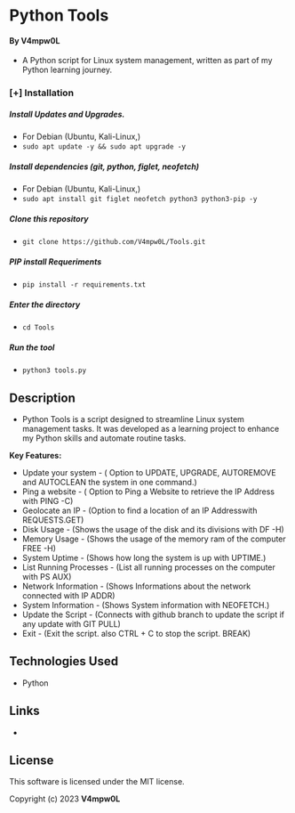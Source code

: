 # Python Tools 
  
  
 #### By V4mpw0L 
 
  * A Python script for Linux system management, written as part of my Python learning journey.
    
### [+] Installation

##### Install Updates and Upgrades.

 - For Debian (Ubuntu, Kali-Linux,)
 - ```sudo apt update -y && sudo apt upgrade -y```

##### Install dependencies (git, python, figlet, neofetch)

 - For Debian (Ubuntu, Kali-Linux,)
 - ```sudo apt install git figlet neofetch python3 python3-pip -y```

##### Clone this repository

 - ```git clone https://github.com/V4mpw0L/Tools.git```

##### PIP install Requeriments

 - ```pip install -r requirements.txt```

##### Enter the directory
 - ```cd Tools```

##### Run the tool
 - ```python3 tools.py```
    
 ## Description 
  
 * Python Tools is a script designed to streamline Linux system management tasks. It was developed as a learning project to enhance my Python skills and automate routine tasks.
  
 **Key Features:** 

 * Update your system - ( Option to UPDATE, UPGRADE, AUTOREMOVE and AUTOCLEAN the system in one command.)
 * Ping a website - ( Option to Ping a Website to retrieve the IP Address with PING -C)
 * Geolocate an IP - (Option to find a location of an IP Addresswith REQUESTS.GET)
 * Disk Usage - (Shows the usage of the disk and its divisions with DF -H)
 * Memory Usage - (Shows the usage of the memory ram of the computer FREE -H)
 * System Uptime - (Shows how long the system is up with UPTIME.)
 * List Running Processes - (List all running processes on the computer with PS AUX)
 * Network Information - (Shows Informations about the network connected with IP ADDR)
 * System Information - (Shows System information with NEOFETCH.)
 * Update the Script - (Connects with github branch to update the script if any update with GIT PULL)
 * Exit - (Exit the script. also CTRL + C to stop the script. BREAK) 
   
 ## Technologies Used 
  
 * Python
   
 ## Links 
  
 *
  
 ## License 
  
 This software is licensed under the MIT license. 
  
 Copyright (c) 2023 **V4mpw0L**
